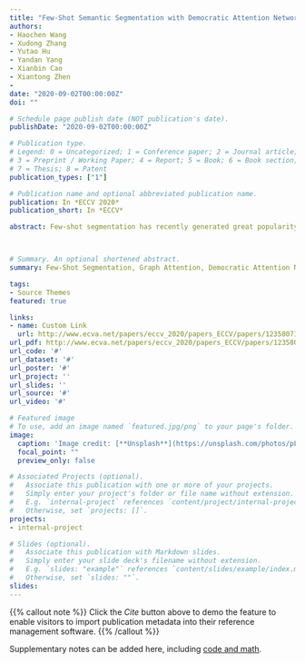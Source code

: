 ```yaml
---
title: "Few-Shot Semantic Segmentation with Democratic Attention Networks"
authors:
- Haochen Wang
- Xudong Zhang
- Yutao Hu
- Yandan Yang
- Xianbin Cao
- Xiantong Zhen
- 
date: "2020-09-02T00:00:00Z"
doi: ""

# Schedule page publish date (NOT publication's date).
publishDate: "2020-09-02T00:00:00Z"

# Publication type.
# Legend: 0 = Uncategorized; 1 = Conference paper; 2 = Journal article;
# 3 = Preprint / Working Paper; 4 = Report; 5 = Book; 6 = Book section;
# 7 = Thesis; 8 = Patent
publication_types: ["1"]

# Publication name and optional abbreviated publication name.
publication: In *ECCV 2020*
publication_short: In *ECCV*

abstract: Few-shot segmentation has recently generated great popularity, addressing the challenging yet important problem of segmenting objects from unseen categories with scarce annotated support images. The crux of few-shot segmentation is to extract object information from the support image and then propagate it to guide the segmentation of query images. In this paper, we propose the Democratic Attention Network (DAN) for few-shot semantic segmentation. We introduce the democratized graph attention mechanism, which can activate more pixels on the object to establish a robust correspondence between support and query images. Thus, the network is able to propagate more guiding information of foreground objects from support to query images, enhancing its robustness and generalizability to new objects. Furthermore, we propose multi-scale guidance by designing a refinement fusion unit to fuse features from intermediate layers for the segmentation of the query image. This offers an efficient way of leveraging multi-level semantic information to achieve more accurate segmentation. Extensive experiments on three benchmarks demonstrate that the proposed DAN achieves the new state-of-the-art performance, surpassing the previous methods by large margins. The thorough ablation studies further reveal its great effectiveness for few-shot semantic segmentation



# Summary. An optional shortened abstract.
summary: Few-Shot Segmentation, Graph Attention, Democratic Attention Network, Multi-Scale Guidance

tags:
- Source Themes
featured: true

links:
- name: Custom Link
  url: http://www.ecva.net/papers/eccv_2020/papers_ECCV/papers/123580715.pdf
url_pdf: http://www.ecva.net/papers/eccv_2020/papers_ECCV/papers/123580715.pdf
url_code: '#'
url_dataset: '#'
url_poster: '#'
url_project: ''
url_slides: ''
url_source: '#'
url_video: '#'

# Featured image
# To use, add an image named `featured.jpg/png` to your page's folder. 
image:
  caption: 'Image credit: [**Unsplash**](https://unsplash.com/photos/pLCdAaMFLTE)'
  focal_point: ""
  preview_only: false

# Associated Projects (optional).
#   Associate this publication with one or more of your projects.
#   Simply enter your project's folder or file name without extension.
#   E.g. `internal-project` references `content/project/internal-project/index.md`.
#   Otherwise, set `projects: []`.
projects:
- internal-project

# Slides (optional).
#   Associate this publication with Markdown slides.
#   Simply enter your slide deck's filename without extension.
#   E.g. `slides: "example"` references `content/slides/example/index.md`.
#   Otherwise, set `slides: ""`.
slides:
---
```


{{% callout note %}}
Click the *Cite* button above to demo the feature to enable visitors to import publication metadata into their reference management software.
{{% /callout %}}

Supplementary notes can be added here, including [code and math](https://sourcethemes.com/academic/docs/writing-markdown-latex/).
